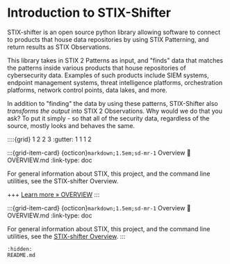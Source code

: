 # Introduction to STIX-Shifter

STIX-shifter is an open source python library allowing software to connect to products that house data repositories by using STIX Patterning, and return results as STIX Observations.

This library takes in STIX 2 Patterns as input, and "finds" data that matches the patterns inside various products that house repositories of cybersecurity data. Examples of such products include SIEM systems, endpoint management systems, threat intelligence platforms, orchestration platforms, network control points, data lakes, and more.

In addition to "finding" the data by using these patterns, STIX-Shifter also _transforms the output_ into STIX 2 Observations. Why would we do that you ask? To put it simply - so that all of the security data, regardless of the source, mostly looks and behaves the same.

::::{grid} 1 2 2 3
:gutter: 1 1 1 2

:::{grid-item-card} {octicon}`markdown;1.5em;sd-mr-1` Overview
:link:  OVERVIEW.md
:link-type: doc

For general information about STIX, this project, and the command line utilities, see the STIX-shifter Overview.

+++
[Learn more » OVERVIEW](OVERVIEW.md)
:::

:::{grid-item-card} {octicon}`markdown;1.5em;sd-mr-1` Overview
:link:  OVERVIEW.md
:link-type: doc

For general information about STIX, this project, and the command line utilities, see the [STIX-shifter Overview](OVERVIEW.md).
:::

```{toctree}
:hidden:
README.md
```